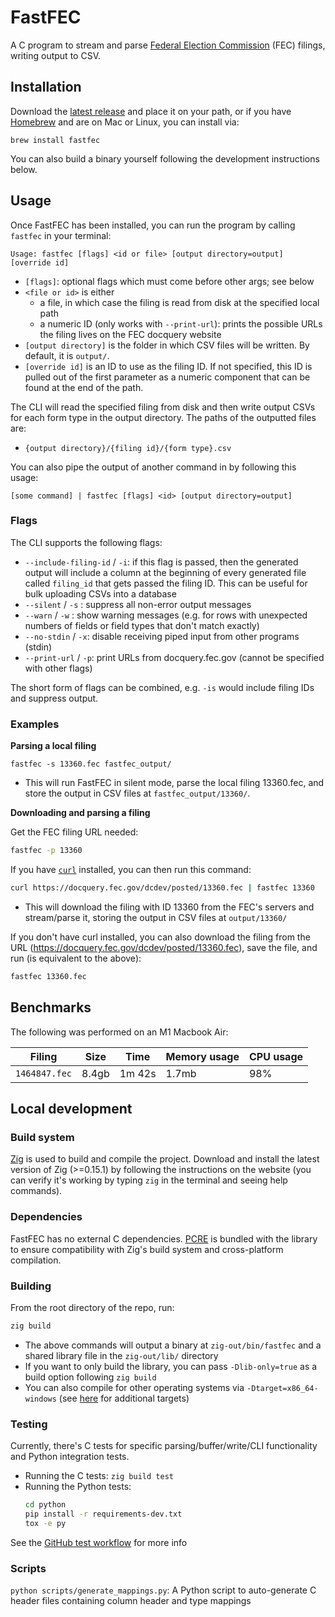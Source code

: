 # FastFEC

A C program to stream and parse [Federal Election Commission](https://www.fec.gov/) (FEC) filings, writing output to CSV.

## Installation

Download the [latest release](https://github.com/WPMedia/FastFEC/releases/latest) and place it on your path, or if you have [Homebrew](https://brew.sh/) and are on Mac or Linux, you can install via:

```
brew install fastfec
```

You can also build a binary yourself following the development instructions below.

## Usage

Once FastFEC has been installed, you can run the program by calling `fastfec` in your terminal:

```
Usage: fastfec [flags] <id or file> [output directory=output] [override id]
```

- `[flags]`: optional flags which must come before other args; see below
- `<file or id>` is either
  - a file, in which case the filing is read from disk at the specified local path
  - a numeric ID (only works with `--print-url`): prints the possible URLs the filing lives on the FEC docquery website
- `[output directory]` is the folder in which CSV files will be written. By default, it is `output/`.
- `[override id]` is an ID to use as the filing ID. If not specified, this ID is pulled out of the first parameter as a numeric component that can be found at the end of the path.

The CLI will read the specified filing from disk and then write output CSVs for each form type in the output directory. The paths of the outputted files are:

- `{output directory}/{filing id}/{form type}.csv`

You can also pipe the output of another command in by following this usage:

```
[some command] | fastfec [flags] <id> [output directory=output]
```

### Flags

The CLI supports the following flags:

- `--include-filing-id` / `-i`: if this flag is passed, then the generated output will include a column at the beginning of every generated file called `filing_id` that gets passed the filing ID. This can be useful for bulk uploading CSVs into a database
- `--silent` / `-s` : suppress all non-error output messages
- `--warn` / `-w` : show warning messages (e.g. for rows with unexpected numbers of fields or field types that don't match exactly)
- `--no-stdin` / `-x`: disable receiving piped input from other programs (stdin)
- `--print-url` / `-p`: print URLs from docquery.fec.gov (cannot be specified with other flags)

The short form of flags can be combined, e.g. `-is` would include filing IDs and suppress output.

### Examples

**Parsing a local filing**

`fastfec -s 13360.fec fastfec_output/`

- This will run FastFEC in silent mode, parse the local filing 13360.fec, and store the output in CSV files at `fastfec_output/13360/`.

**Downloading and parsing a filing**

Get the FEC filing URL needed:

```sh
fastfec -p 13360
```

If you have [`curl`](https://curl.se/download.html) installed, you can then run this command:

```sh
curl https://docquery.fec.gov/dcdev/posted/13360.fec | fastfec 13360
```

- This will download the filing with ID 13360 from the FEC's servers and stream/parse it, storing the output in CSV files at `output/13360/`

If you don't have curl installed, you can also download the filing from the URL (https://docquery.fec.gov/dcdev/posted/13360.fec), save the file, and run (is equivalent to the above):

```sh
fastfec 13360.fec
```

## Benchmarks

The following was performed on an M1 Macbook Air:

| Filing        | Size  | Time   | Memory usage | CPU usage |
| ------------- | ----- | ------ | ------------ | --------- |
| `1464847.fec` | 8.4gb | 1m 42s | 1.7mb        | 98%       |

## Local development

### Build system

[Zig](https://ziglang.org/) is used to build and compile the project. Download and install the latest version of Zig (>=0.15.1) by following the instructions on the website (you can verify it's working by typing `zig` in the terminal and seeing help commands).

### Dependencies

FastFEC has no external C dependencies. [PCRE](./src/pcre/README) is bundled with the library to ensure compatibility with Zig's build system and cross-platform compilation.

### Building

From the root directory of the repo, run:

```sh
zig build
```

- The above commands will output a binary at `zig-out/bin/fastfec` and a shared library file in the `zig-out/lib/` directory
- If you want to only build the library, you can pass `-Dlib-only=true` as a build option following `zig build`
- You can also compile for other operating systems via `-Dtarget=x86_64-windows` (see [here](https://ziglearn.org/chapter-3/#cross-compilation) for additional targets)

### Testing

Currently, there's C tests for specific parsing/buffer/write/CLI functionality and Python integration tests.

- Running the C tests: `zig build test`
- Running the Python tests:
  ```sh
  cd python
  pip install -r requirements-dev.txt
  tox -e py
  ```

See the [GitHub test workflow](./.github/workflows/test.yml) for more info

### Scripts

`python scripts/generate_mappings.py`: A Python script to auto-generate C header files containing column header and type mappings
